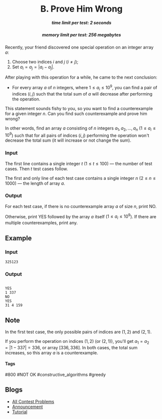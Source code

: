 <h1 style='text-align: center;'> B. Prove Him Wrong</h1>

<h5 style='text-align: center;'>time limit per test: 2 seconds</h5>
<h5 style='text-align: center;'>memory limit per test: 256 megabytes</h5>

Recently, your friend discovered one special operation on an integer array $a$: 

1. Choose two indices $i$ and $j$ ($i \neq j$);
2. Set $a_i = a_j = |a_i - a_j|$.

After playing with this operation for a while, he came to the next conclusion: 

* For every array $a$ of $n$ integers, where $1 \le a_i \le 10^9$, you can find a pair of indices $(i, j)$ such that the total sum of $a$ will decrease after performing the operation.

This statement sounds fishy to you, so you want to find a counterexample for a given integer $n$. Can you find such counterexample and prove him wrong?

In other words, find an array $a$ consisting of $n$ integers $a_1, a_2, \dots, a_n$ ($1 \le a_i \le 10^9$) such that for all pairs of indices $(i, j)$ performing the operation won't decrease the total sum (it will increase or not change the sum).

### Input

The first line contains a single integer $t$ ($1 \le t \le 100$) — the number of test cases. Then $t$ test cases follow.

The first and only line of each test case contains a single integer $n$ ($2 \le n \le 1000$) — the length of array $a$.

### Output

For each test case, if there is no counterexample array $a$ of size $n$, print NO.

Otherwise, print YES followed by the array $a$ itself ($1 \le a_i \le 10^9$). If there are multiple counterexamples, print any.

## Example

### Input


```text
325123
```
### Output

```text

YES
1 337
NO
YES
31 4 159

```
## Note

In the first test case, the only possible pairs of indices are $(1, 2)$ and $(2, 1)$.

If you perform the operation on indices $(1, 2)$ (or $(2, 1)$), you'll get $a_1 = a_2 = |1 - 337| = 336$, or array $[336, 336]$. In both cases, the total sum increases, so this array $a$ is a counterexample.



#### Tags 

#800 #NOT OK #constructive_algorithms #greedy 

## Blogs
- [All Contest Problems](../Educational_Codeforces_Round_124_(Rated_for_Div._2).md)
- [Announcement](../blogs/Announcement.md)
- [Tutorial](../blogs/Tutorial.md)
